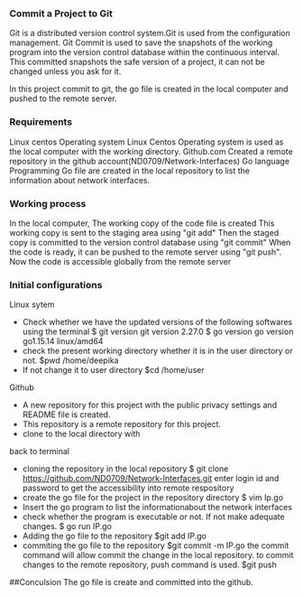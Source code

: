 ### Commit a Project to Git ###
 
 Git is a distributed version control system.Git is used from the configuration management.
 Git Commit is used to save the snapshots of the working program into the version control database within the continuous interval. This committed snapshots the safe version of a project, it can not be changed unless you ask for it.
 
 In this project commit to git, the go file is created in the local computer and pushed to the remote server.
 
 ### Requirements
 
 Linux centos Operating system 
Linux Centos Operating system is used as the local computer with the working directory.
 Github.com
Created a remote repository in the github account(ND0709/Network-Interfaces)
 Go language Programming
Go file are created in the local repository to list the information about network interfaces.
 
 ### Working process
 In the local computer, 
 The working copy of the code file is created 
 This working copy is sent to the staging area using "git add"
 Then the staged copy is committed to the version control database using "git commit"
 When the code is ready, it can be pushed to the remote server using "git push".
 Now the code is accessible globally from the remote server
 
 
 ### Initial configurations
 
 Linux sytem
 
 * Check whether we have the updated versions of the following softwares using the terminal
 $ git version
 git version 2.27.0
 $ go version
 go version go1.15.14 linux/amd64
 * check the present working directory whether it is in the user directory or not.
 $pwd
 /home/deepika
 * If not change it to user directory 
 $cd /home/user
  
 Github
 * A new repository for this project with the public privacy settings and README file is created.
 * This repository is a remote repository for this project.
 * clone to the local directory with

back to terminal
* cloning the repository in the local repository
$ git clone https://github.com/ND0709/Network-Interfaces.git
enter login id and password to get the accessibility into remote respository
* create the go file for the project in the repository directory
$ vim Ip.go
* Insert the go program to list the informationabout the network interfaces
* check whether the program is executable or not. If not make adequate changes. 
$ go run IP.go
* Adding the go file to the repository
$git add IP.go
* commiting the go file to the repository
$git commit -m IP.go
 the commit command will allow commit the change in the local repository.
 to commit changes to the remote repository, push command is used.
 $git push
 
##Conculsion
The go file is create and committed into the github.
